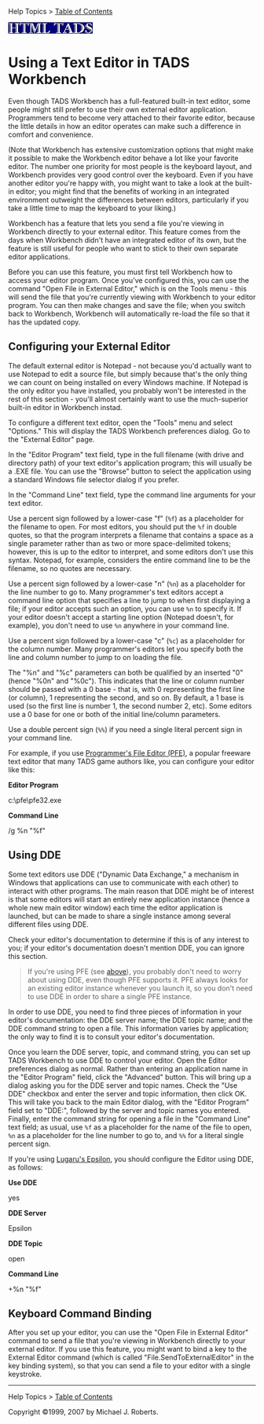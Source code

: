 ---
---
Help Topics \> [Table of Contents](wbcont.html)  
  

  
  
  
![](../htmltads.jpg)  

# Using a Text Editor in TADS Workbench

  
  

Even though TADS Workbench has a full-featured built-in text editor,
some people might still prefer to use their own external editor
application. Programmers tend to become very attached to their favorite
editor, because the little details in how an editor operates can make
such a difference in comfort and convenience.

(Note that Workbench has extensive customization options that might make
it possible to make the Workbench editor behave a lot like your favorite
editor. The number one priority for most people is the keyboard layout,
and Workbench provides very good control over the keyboard. Even if you
have another editor you're happy with, you might want to take a look at
the built-in editor; you might find that the benefits of working in an
integrated environment outweight the differences between editors,
particularly if you take a little time to map the keyboard to your
liking.)

Workbench has a feature that lets you send a file you're viewing in
Workbench directly to your external editor. This feature comes from the
days when Workbench didn't have an integrated editor of its own, but the
feature is still useful for people who want to stick to their own
separate editor applications.

Before you can use this feature, you must first tell Workbench how to
access your editor program. Once you've configured this, you can use the
command "Open File in External Editor," which is on the Tools menu -
this will send the file that you're currently viewing with Workbench to
your editor program. You can then make changes and save the file; when
you switch back to Workbench, Workbench will automatically re-load the
file so that it has the updated copy.

## Configuring your External Editor

The default external editor is Notepad - not because you'd actually want
to use Notepad to edit a source file, but simply because that's the only
thing we can count on being installed on every Windows machine. If
Notepad is the only editor you have installed, you probably won't be
interested in the rest of this section - you'll almost certainly want to
use the much-superior built-in editor in Workbench instad.

To configure a different text editor, open the "Tools" menu and select
"Options." This will display the TADS Workbench preferences dialog. Go
to the "External Editor" page.

In the "Editor Program" text field, type in the full filename (with
drive and directory path) of your text editor's application program;
this will usually be a .EXE file. You can use the "Browse" button to
select the application using a standard Windows file selector dialog if
you prefer.

In the "Command Line" text field, type the command line arguments for
your text editor.

Use a percent sign followed by a lower-case "f" (`%f`) as a placeholder
for the filename to open. For most editors, you should put the `%f` in
double quotes, so that the program interprets a filename that contains a
space as a single parameter rather than as two or more space-delimited
tokens; however, this is up to the editor to interpret, and some editors
don't use this syntax. Notepad, for example, considers the entire
command line to be the filename, so no quotes are necessary.

Use a percent sign followed by a lower-case "n" (`%n`) as a placeholder
for the line number to go to. Many programmer's text editors accept a
command line option that specifies a line to jump to when first
displaying a file; if your editor accepts such an option, you can use
`%n` to specify it. If your editor doesn't accept a starting line option
(Notepad doesn't, for example), you don't need to use `%n` anywhere in
your command line.

Use a percent sign followed by a lower-case "c" (`%c`) as a placeholder
for the column number. Many programmer's editors let you specify both
the line and column number to jump to on loading the file.

The "%n" and "%c" parameters can both be qualified by an inserted "0"
(hence "%0n" and "%0c"). This indicates that the line or column number
should be passed with a 0 base - that is, with 0 representing the first
line (or column), 1 representing the second, and so on. By default, a 1
base is used (so the first line is number 1, the second number 2, etc).
Some editors use a 0 base for one or both of the initial line/column
parameters.

Use a double percent sign (`%%`) if you need a single literal percent
sign in your command line.

<span id="pfe"></span> For example, if you use [Programmer's File Editor
(PFE)](http://www.lancs.ac.uk/people/cpaap/pfe/), a popular freeware
text editor that many TADS game authors like, you can configure your
editor like this:

**Editor Program**

c:\pfe\pfe32.exe

**Command Line**

/g %n "%f"

  
  

## Using DDE

Some text editors use DDE ("Dynamic Data Exchange," a mechanism in
Windows that applications can use to communicate with each other) to
interact with other programs. The main reason that DDE might be of
interest is that some editors will start an entirely new application
instance (hence a whole new main editor window) each time the editor
application is launched, but can be made to share a single instance
among several different files using DDE.

Check your editor's documentation to determine if this is of any
interest to you; if your editor's documentation doesn't mention DDE, you
can ignore this section.

> If you're using PFE (see [above](#pfe)), you probably don't need to
> worry about using DDE, even though PFE supports it. PFE always looks
> for an existing editor instance whenever you launch it, so you don't
> need to use DDE in order to share a single PFE instance.

In order to use DDE, you need to find three pieces of information in
your editor's documentation: the DDE server name; the DDE topic name;
and the DDE command string to open a file. This information varies by
application; the only way to find it is to consult your editor's
documentation.

Once you learn the DDE server, topic, and command string, you can set up
TADS Workbench to use DDE to control your editor. Open the Editor
preferences dialog as normal. Rather than entering an application name
in the "Editor Program" field, click the "Advanced" button. This will
bring up a dialog asking you for the DDE server and topic names. Check
the "Use DDE" checkbox and enter the server and topic information, then
click OK. This will take you back to the main Editor dialog, with the
"Editor Program" field set to "DDE:", followed by the server and topic
names you entered. Finally, enter the command string for opening a file
in the "Command Line" text field; as usual, use `%f` as a placeholder
for the name of the file to open, `%n` as a placeholder for the line
number to go to, and `%%` for a literal single percent sign.

If you're using [Lugaru's Epsilon](http://www.lugaru.com), you should
configure the Editor using DDE, as follows:

**Use DDE**

yes

**DDE Server**

Epsilon

**DDE Topic**

open

**Command Line**

+%n "%f"

## Keyboard Command Binding

After you set up your editor, you can use the "Open File in External
Editor" command to send a file that you're viewing in Workbench directly
to your external editor. If you use this feature, you might want to bind
a key to the External Editor command (which is called
"File.SendToExternalEditor" in the key binding system), so that you can
send a file to your editor with a single keystroke.  
  
  
  
  

------------------------------------------------------------------------

  
Help Topics \> [Table of Contents](wbcont.html)  
  
Copyright ©1999, 2007 by Michael J. Roberts.
